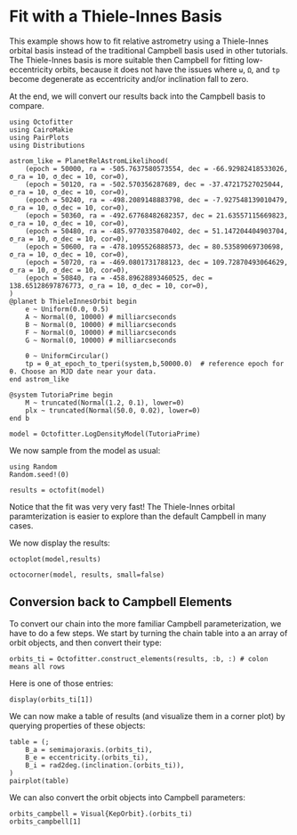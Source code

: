 # Fit with a Thiele-Innes Basis

This example shows how to fit relative astrometry using a Thiele-Innes orbital basis instead of the traditional Campbell basis used in other tutorials. The Thiele-Innes basis is more suitable then Campbell for fitting low-eccentricity orbits, because it does not have the issues where `ω`, `Ω`, and `tp` become degenerate as eccentricity and/or inclination fall to zero.

At the end, we will convert our results back into the Campbell basis to compare.

```@example 1
using Octofitter
using CairoMakie
using PairPlots
using Distributions

astrom_like = PlanetRelAstromLikelihood(
    (epoch = 50000, ra = -505.7637580573554, dec = -66.92982418533026, σ_ra = 10, σ_dec = 10, cor=0),
    (epoch = 50120, ra = -502.570356287689, dec = -37.47217527025044, σ_ra = 10, σ_dec = 10, cor=0),
    (epoch = 50240, ra = -498.2089148883798, dec = -7.927548139010479, σ_ra = 10, σ_dec = 10, cor=0),
    (epoch = 50360, ra = -492.67768482682357, dec = 21.63557115669823, σ_ra = 10, σ_dec = 10, cor=0),
    (epoch = 50480, ra = -485.9770335870402, dec = 51.147204404903704, σ_ra = 10, σ_dec = 10, cor=0),
    (epoch = 50600, ra = -478.1095526888573, dec = 80.53589069730698, σ_ra = 10, σ_dec = 10, cor=0),
    (epoch = 50720, ra = -469.0801731788123, dec = 109.72870493064629, σ_ra = 10, σ_dec = 10, cor=0),
    (epoch = 50840, ra = -458.89628893460525, dec = 138.65128697876773, σ_ra = 10, σ_dec = 10, cor=0),
)
@planet b ThieleInnesOrbit begin
    e ~ Uniform(0.0, 0.5)
    A ~ Normal(0, 10000) # milliarcseconds
    B ~ Normal(0, 10000) # milliarcseconds
    F ~ Normal(0, 10000) # milliarcseconds
    G ~ Normal(0, 10000) # milliarcseconds
    
    θ ~ UniformCircular()
    tp = θ_at_epoch_to_tperi(system,b,50000.0)  # reference epoch for θ. Choose an MJD date near your data.
end astrom_like

@system TutoriaPrime begin
    M ~ truncated(Normal(1.2, 0.1), lower=0)
    plx ~ truncated(Normal(50.0, 0.02), lower=0)
end b

model = Octofitter.LogDensityModel(TutoriaPrime)
```

We now sample from the model as usual:
```@example 1
using Random
Random.seed!(0)

results = octofit(model)
```
Notice that the fit was very very fast! The Thiele-Innes orbital paramterization is easier to explore than the default Campbell in 
many cases.

We now display the results:
```@example 1
octoplot(model,results)
```

```@example 1
octocorner(model, results, small=false)
```

## Conversion back to Campbell Elements
To convert our chain into the more familiar Campbell parameterization, we have to do a few steps. We start by turning the chain table into a an array of orbit objects, and then convert their type:

```@example 1
orbits_ti = Octofitter.construct_elements(results, :b, :) # colon means all rows
```

Here is one of those entries:
```@example 1
display(orbits_ti[1])
```

We can now make a table of results (and visualize them in a corner plot) by querying properties of these objects:
```@example 1
table = (;
    B_a = semimajoraxis.(orbits_ti),
    B_e = eccentricity.(orbits_ti),
    B_i = rad2deg.(inclination.(orbits_ti)),
)
pairplot(table)
```

We can also convert the orbit objects into Campbell parameters:
```@example 1
orbits_campbell = Visual{KepOrbit}.(orbits_ti)
orbits_campbell[1]
```
